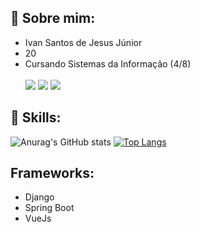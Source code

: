 ## :bust_in_silhouette: Sobre mim:
* Ivan Santos de Jesus Júnior
* 20 
* Cursando Sistemas da Informação (4/8) <br><br>
  <a href="https://www.instagram.com/ecbnavi/" target="_blank"><img src="https://img.shields.io/badge/-Instagram-%23E4405F?style=for-the-badge&logo=instagram&logoColor=white" target="_blank"></a>
  <a href = "mailto:ivan.junior2706@gmail.com"><img src="https://img.shields.io/badge/-Gmail-%23333?style=for-the-badge&logo=gmail&logoColor=white" target="_blank"></a>
  <a href="https://www.linkedin.com/in/ivansjjunior/" target="_blank"><img src="https://img.shields.io/badge/-LinkedIn-%230077B5?style=for-the-badge&logo=linkedin&logoColor=white" target="_blank"></a> 
  
## :crystal_ball: Skills:

![Anurag's GitHub stats](https://github-readme-stats.vercel.app/api?username=ivansjr&show_icons=true&theme=radical) [![Top Langs](https://github-readme-stats.vercel.app/api/top-langs/?username=ivansjr&layout=compact&theme=radical)](https://github.com/anuraghazra/github-readme-stats)


## Frameworks:
* Django
* Spring Boot
* VueJs

